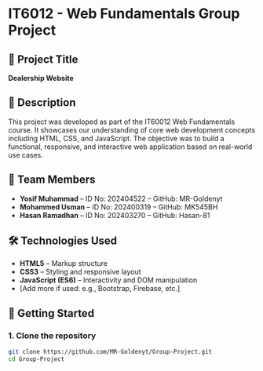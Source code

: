 # IT6012 - Web Fundamentals Group Project

## 📌 Project Title

**Dealership Website**

## 📄 Description

This project was developed as part of the IT60012 Web Fundamentals course. It showcases our understanding of core web development concepts including HTML, CSS, and JavaScript. The objective was to build a functional, responsive, and interactive web application based on real-world use cases.

## 👥 Team Members

- **Yosif Muhammad** – ID No: 202404522 – GitHub: MR-Goldenyt
- **Mohammed Usman** – ID No: 202400319 – GitHub: MK545BH
- **Hasan Ramadhan** – ID No: 202403270 – GitHub: Hasan-81

## 🛠️ Technologies Used

- **HTML5** – Markup structure
- **CSS3** – Styling and responsive layout
- **JavaScript (ES6)** – Interactivity and DOM manipulation
- [Add more if used: e.g., Bootstrap, Firebase, etc.]

## 🚀 Getting Started

### 1. Clone the repository
```bash
git clone https://github.com/MR-Goldenyt/Group-Project.git
cd Group-Project